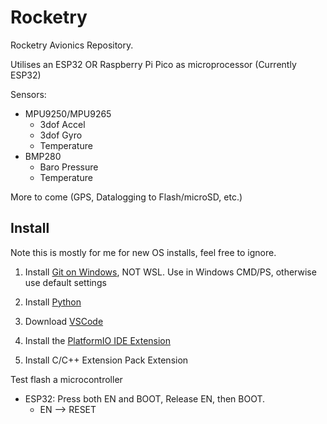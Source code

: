 # Rocketry

Rocketry Avionics Repository.

Utilises an ESP32 OR Raspberry Pi Pico as microprocessor
(Currently ESP32)

Sensors:
- MPU9250/MPU9265
  - 3dof Accel
  - 3dof Gyro
  - Temperature
- BMP280
  - Baro Pressure
  - Temperature

More to come (GPS, Datalogging to Flash/microSD, etc.)


## Install

Note this is mostly for me for new OS installs, feel free to ignore.

1. Install [Git on Windows](https://git-scm.com/downloads/win), NOT WSL. Use in Windows CMD/PS, otherwise use default settings

2. Install [Python](https://www.python.org/downloads/)

3. Download [VSCode](https://code.visualstudio.com/download)

4. Install the [PlatformIO IDE Extension](https://docs.platformio.org/en/latest/integration/ide/vscode.html)

5. Install C/C++ Extension Pack Extension

Test flash a microcontroller
- ESP32: Press both EN and BOOT, Release EN, then BOOT.
  - EN --> RESET